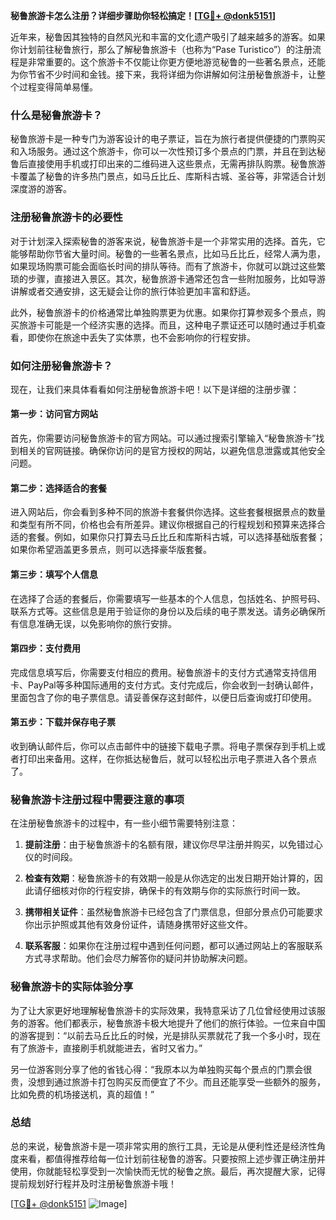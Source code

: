 **秘鲁旅游卡怎么注册？详细步骤助你轻松搞定！[[TG💪+ @donk5151](https://t.me/s/donk5151)]**

近年来，秘鲁因其独特的自然风光和丰富的文化遗产吸引了越来越多的游客。如果你计划前往秘鲁旅行，那么了解秘鲁旅游卡（也称为“Pase Turistico”）的注册流程是非常重要的。这个旅游卡不仅能让你更方便地游览秘鲁的一些著名景点，还能为你节省不少时间和金钱。接下来，我将详细为你讲解如何注册秘鲁旅游卡，让整个过程变得简单易懂。

### 什么是秘鲁旅游卡？

秘鲁旅游卡是一种专门为游客设计的电子票证，旨在为旅行者提供便捷的门票购买和入场服务。通过这个旅游卡，你可以一次性预订多个景点的门票，并且在到达秘鲁后直接使用手机或打印出来的二维码进入这些景点，无需再排队购票。秘鲁旅游卡覆盖了秘鲁的许多热门景点，如马丘比丘、库斯科古城、圣谷等，非常适合计划深度游的游客。

### 注册秘鲁旅游卡的必要性

对于计划深入探索秘鲁的游客来说，秘鲁旅游卡是一个非常实用的选择。首先，它能够帮助你节省大量时间。秘鲁的一些著名景点，比如马丘比丘，经常人满为患，如果现场购票可能会面临长时间的排队等待。而有了旅游卡，你就可以跳过这些繁琐的步骤，直接进入景区。其次，秘鲁旅游卡通常还包含一些附加服务，比如导游讲解或者交通安排，这无疑会让你的旅行体验更加丰富和舒适。

此外，秘鲁旅游卡的价格通常比单独购票更为优惠。如果你打算参观多个景点，购买旅游卡可能是一个经济实惠的选择。而且，这种电子票证还可以随时通过手机查看，即使你在旅途中丢失了实体票，也不会影响你的行程安排。

### 如何注册秘鲁旅游卡？

现在，让我们来具体看看如何注册秘鲁旅游卡吧！以下是详细的注册步骤：

#### 第一步：访问官方网站

首先，你需要访问秘鲁旅游卡的官方网站。可以通过搜索引擎输入“秘鲁旅游卡”找到相关的官网链接。确保你访问的是官方授权的网站，以避免信息泄露或其他安全问题。

#### 第二步：选择适合的套餐

进入网站后，你会看到多种不同的旅游卡套餐供你选择。这些套餐根据景点的数量和类型有所不同，价格也会有所差异。建议你根据自己的行程规划和预算来选择合适的套餐。例如，如果你只打算去马丘比丘和库斯科古城，可以选择基础版套餐；如果你希望涵盖更多景点，则可以选择豪华版套餐。

#### 第三步：填写个人信息

在选择了合适的套餐后，你需要填写一些基本的个人信息，包括姓名、护照号码、联系方式等。这些信息是用于验证你的身份以及后续的电子票发送。请务必确保所有信息准确无误，以免影响你的旅行安排。

#### 第四步：支付费用

完成信息填写后，你需要支付相应的费用。秘鲁旅游卡的支付方式通常支持信用卡、PayPal等多种国际通用的支付方式。支付完成后，你会收到一封确认邮件，里面包含了你的电子票信息。请妥善保存这封邮件，以便日后查询或打印使用。

#### 第五步：下载并保存电子票

收到确认邮件后，你可以点击邮件中的链接下载电子票。将电子票保存到手机上或者打印出来备用。这样，在你抵达秘鲁后，就可以轻松出示电子票进入各个景点了。

### 秘鲁旅游卡注册过程中需要注意的事项

在注册秘鲁旅游卡的过程中，有一些小细节需要特别注意：

1. **提前注册**：由于秘鲁旅游卡的名额有限，建议你尽早注册并购买，以免错过心仪的时间段。
   
2. **检查有效期**：秘鲁旅游卡的有效期一般是从你选定的出发日期开始计算的，因此请仔细核对你的行程安排，确保卡的有效期与你的实际旅行时间一致。

3. **携带相关证件**：虽然秘鲁旅游卡已经包含了门票信息，但部分景点仍可能要求你出示护照或其他有效身份证件，请随身携带好这些文件。

4. **联系客服**：如果你在注册过程中遇到任何问题，都可以通过网站上的客服联系方式寻求帮助。他们会尽力解答你的疑问并协助解决问题。

### 秘鲁旅游卡的实际体验分享

为了让大家更好地理解秘鲁旅游卡的实际效果，我特意采访了几位曾经使用过该服务的游客。他们都表示，秘鲁旅游卡极大地提升了他们的旅行体验。一位来自中国的游客提到：“以前去马丘比丘的时候，光是排队买票就花了我一个多小时，现在有了旅游卡，直接刷手机就能进去，省时又省力。”

另一位游客则分享了他的省钱心得：“我原本以为单独购买每个景点的门票会很贵，没想到通过旅游卡打包购买反而便宜了不少。而且还能享受一些额外的服务，比如免费的机场接送机，真的超值！”

### 总结

总的来说，秘鲁旅游卡是一项非常实用的旅行工具，无论是从便利性还是经济性角度来看，都值得推荐给每一位计划前往秘鲁的游客。只要按照上述步骤正确注册并使用，你就能轻松享受到一次愉快而无忧的秘鲁之旅。最后，再次提醒大家，记得提前规划好行程并及时注册秘鲁旅游卡哦！

[[TG💪+ @donk5151](https://t.me/s/donk5151) ![Image](https://i.postimg.cc/rwNCRYN7/Snipaste-2025-04-30-17-27-05.png)]